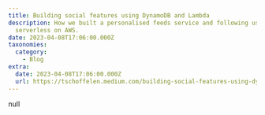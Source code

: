 ```yaml
---
title: Building social features using DynamoDB and Lambda
description: How we built a personalised feeds service and following using
  serverless on AWS.
date: 2023-04-08T17:06:00.000Z
taxonomies:
  category:
    - Blog
extra:
  date: 2023-04-08T17:06:00.000Z
  url: https://tschoffelen.medium.com/building-social-features-using-dynamodb-and-lambda-63af8ce71714?utm_source=schof
---
```

null